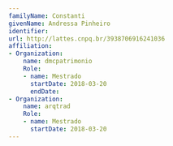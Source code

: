 ```yaml
---
familyName: Constanti
givenName: Andressa Pinheiro
identifier: 
url: http://lattes.cnpq.br/3938706916241036
affiliation:
- Organization:
    name: dmcpatrimonio
    Role:
    - name: Mestrado
      startDate: 2018-03-20
      endDate: 
- Organization:
    name: arqtrad
    Role:
    - name: Mestrado
      startDate: 2018-03-20
---
```

